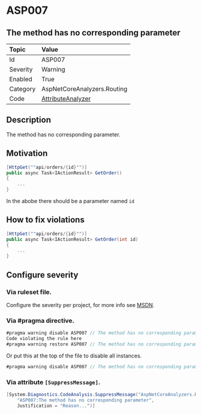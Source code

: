 # ASP007
## The method has no corresponding parameter

| Topic    | Value
| :--      | :--
| Id       | ASP007
| Severity | Warning
| Enabled  | True
| Category | AspNetCoreAnalyzers.Routing
| Code     | [AttributeAnalyzer](https://github.com/DotNetAnalyzers/AspNetCoreAnalyzers/blob/master/AspNetCoreAnalyzers/Analyzers/AttributeAnalyzer.cs)

## Description

The method has no corresponding parameter.

## Motivation

```cs
[HttpGet(""api/orders/{id}"")]
public async Task<IActionResult> GetOrder()
{
    ...
}
```

In the abobe there should be a parameter named `id`

## How to fix violations

```cs
[HttpGet(""api/orders/{id}"")]
public async Task<IActionResult> GetOrder(int id)
{
    ...
}
```

<!-- start generated config severity -->
## Configure severity

### Via ruleset file.

Configure the severity per project, for more info see [MSDN](https://msdn.microsoft.com/en-us/library/dd264949.aspx).

### Via #pragma directive.
```C#
#pragma warning disable ASP007 // The method has no corresponding parameter
Code violating the rule here
#pragma warning restore ASP007 // The method has no corresponding parameter
```

Or put this at the top of the file to disable all instances.
```C#
#pragma warning disable ASP007 // The method has no corresponding parameter
```

### Via attribute `[SuppressMessage]`.

```C#
[System.Diagnostics.CodeAnalysis.SuppressMessage("AspNetCoreAnalyzers.Routing", 
    "ASP007:The method has no corresponding parameter", 
    Justification = "Reason...")]
```
<!-- end generated config severity -->